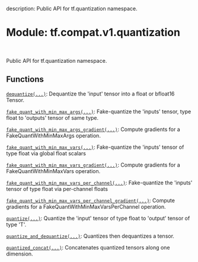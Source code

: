 description: Public API for tf.quantization namespace.

<div itemscope itemtype="http://developers.google.com/ReferenceObject">
<meta itemprop="name" content="tf.compat.v1.quantization" />
<meta itemprop="path" content="Stable" />
</div>

# Module: tf.compat.v1.quantization

<!-- Insert buttons and diff -->

<table class="tfo-notebook-buttons tfo-api nocontent" align="left">

</table>



Public API for tf.quantization namespace.



## Functions

[`dequantize(...)`](../../../tf/quantization/dequantize.md): Dequantize the 'input' tensor into a float or bfloat16 Tensor.

[`fake_quant_with_min_max_args(...)`](../../../tf/quantization/fake_quant_with_min_max_args.md): Fake-quantize the 'inputs' tensor, type float to 'outputs' tensor of same type.

[`fake_quant_with_min_max_args_gradient(...)`](../../../tf/quantization/fake_quant_with_min_max_args_gradient.md): Compute gradients for a FakeQuantWithMinMaxArgs operation.

[`fake_quant_with_min_max_vars(...)`](../../../tf/quantization/fake_quant_with_min_max_vars.md): Fake-quantize the 'inputs' tensor of type float via global float scalars

[`fake_quant_with_min_max_vars_gradient(...)`](../../../tf/quantization/fake_quant_with_min_max_vars_gradient.md): Compute gradients for a FakeQuantWithMinMaxVars operation.

[`fake_quant_with_min_max_vars_per_channel(...)`](../../../tf/quantization/fake_quant_with_min_max_vars_per_channel.md): Fake-quantize the 'inputs' tensor of type float via per-channel floats

[`fake_quant_with_min_max_vars_per_channel_gradient(...)`](../../../tf/quantization/fake_quant_with_min_max_vars_per_channel_gradient.md): Compute gradients for a FakeQuantWithMinMaxVarsPerChannel operation.

[`quantize(...)`](../../../tf/quantization/quantize.md): Quantize the 'input' tensor of type float to 'output' tensor of type 'T'.

[`quantize_and_dequantize(...)`](../../../tf/quantization/quantize_and_dequantize.md): Quantizes then dequantizes a tensor.

[`quantized_concat(...)`](../../../tf/quantization/quantized_concat.md): Concatenates quantized tensors along one dimension.

